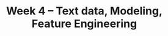 ---
title: "Week 4 \u2013 Text data, Modeling, Feature Engineering"
weekNumber: 4
days:
  - date: '2024-08-27'
    events:
      - name: LEC 12
        type: lecture
        title: Text Features
        blank: resources/lectures/lec12/lec12-live.html
        # filled: resources/lectures/lec12/lec12.html
        reading: '[Ch. 13.4](https://learningds.org/ch/13/text_sotu.html)'
      - name: LEC 13
        type: lecture
        title: Linear Regression
        blank: resources/lectures/lec13/lec13-live.html
        # filled: resources/lectures/lec13/lec13.html
        reading: '[Ch. 15.0-15.6](https://learningds.org/ch/15/linear_intro.html)'

  - date: '2024-08-28'
    events:
      - name: LAB 6
        type: lab
        title: HTTP and HTML
        url: https://github.com/dsc-courses/dsc80-2024-sp/tree/main/labs/lab06
        reading: ''
      - name: PROJ 3
        type: proj
        title: Project 3
        reading: ''
        url: https://github.com/dsc-courses/dsc80-2024-sp/tree/main/projects/03-language_models
      - name: DISC 7
        type: disc
        blank: discussions/disc07/disc07_worksheet.pdf
        title: Exam Prep 7
        reading: '[Slides](discussions/disc07/disc07.pdf)'

  - date: '2024-08-29'
    events:
      - name: LEC 14
        type: lecture
        title: Feature Engineering
        blank: resources/lectures/lec14/lec14-live.html
        # filled: resources/lectures/lec14/lec14.html
        reading: '[Ch. 15.7-15.9](https://learningds.org/ch/15/linear_feature_eng.html)'
      - name: LEC 15
        type: lecture
        title: Pipelines, Multicollinearity, and Generalization
        blank: resources/lectures/lec15/lec15-live.html
        # filled: resources/lectures/lec15/lec15.html
        # podcast: https://www.youtube.com/watch?v=2H9vuv-5oVo
        reading: '[Ch. 16](https://learningds.org/ch/16/ms_train_test.html), [17.6](https://learningds.org/ch/17/inf_pred_gen_prob.html)'

  - date: '2024-08-30'
    events:
      - name: LAB 7
        type: lab
        title: Regular Expressions and Text Data
        url: https://github.com/dsc-courses/dsc80-2024-sp/tree/main/labs/lab07
        reading: ''
      - name: DISC 8
        type: disc
        title: Exam Prep 8
        reading: '[Slides](discussions/disc08/disc08.pdf)'
        blank: discussions/disc08/disc08_worksheet.pdf
      # - name: FINAL PROJ
      #   type: proj
      #   title: Final Project Checkpoint 1
      #   reading: ''
      #   url: proj04
---
